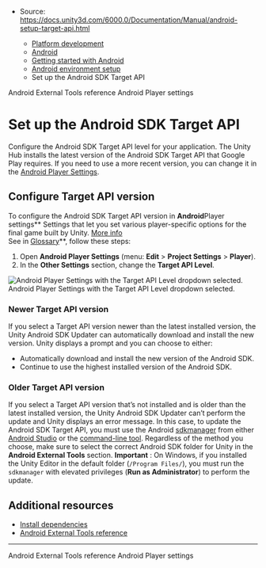 * Source: https://docs.unity3d.com/6000.0/Documentation/Manual/android-setup-target-api.html

  * [Platform development ](https://docs.unity3d.com/6000.0/Documentation/Manual/PlatformSpecific.html)
  * [Android](https://docs.unity3d.com/6000.0/Documentation/Manual/android.html)
  * [Getting started with Android](https://docs.unity3d.com/6000.0/Documentation/Manual/android-getting-started.html)
  * [Android environment setup](https://docs.unity3d.com/6000.0/Documentation/Manual/android-sdksetup.html)
  * Set up the Android SDK Target API


[](https://docs.unity3d.com/6000.0/Documentation/Manual/android-external-tools-reference.html)
Android External Tools reference
[](https://docs.unity3d.com/6000.0/Documentation/Manual/class-PlayerSettingsAndroid.html)
Android Player settings
# Set up the Android SDK Target API
Configure the Android SDK Target API level for your application.
The Unity Hub installs the latest version of the Android SDK Target API that Google Play requires. If you need to use a more recent version, you can change it in the [Android Player Settings](https://docs.unity3d.com/6000.0/Documentation/Manual/class-PlayerSettingsAndroid.html).
## Configure Target API version
To configure the Android SDK Target API version in **Android**Player settings** Settings that let you set various player-specific options for the final game built by Unity. [More info](https://docs.unity3d.com/6000.0/Documentation/Manual/class-PlayerSettings.html)  
See in [Glossary](https://docs.unity3d.com/6000.0/Documentation/Manual/Glossary.html#PlayerSettings)**, follow these steps: 
  1. Open **Android Player Settings** (menu: **Edit** > **Project Settings** > **Player**).
  2. In the **Other Settings** section, change the **Target API Level**.

![Android Player Settings with the Target API Level dropdown selected.](https://docs.unity3d.com/6000.0/Documentation/uploads/Main/android-sdk-target-api.png) Android Player Settings with the Target API Level dropdown selected.
### Newer Target API version
If you select a Target API version newer than the latest installed version, the Unity Android SDK Updater can automatically download and install the new version. Unity displays a prompt and you can choose to either:
  * Automatically download and install the new version of the Android SDK.
  * Continue to use the highest installed version of the Android SDK.


### Older Target API version
If you select a Target API version that’s not installed and is older than the latest installed version, the Unity Android SDK Updater can’t perform the update and Unity displays an error message.
In this case, to update the Android SDK Target API, you must use the Android [sdkmanager](https://developer.android.com/studio/command-line/sdkmanager) from either [Android Studio](https://developer.android.com/studio) or the [command-line tool](https://developer.android.com/studio/command-line/sdkmanager). Regardless of the method you choose, make sure to select the correct Android SDK folder for Unity in the **Android External Tools** section.
**Important** : On Windows, if you installed the Unity Editor in the default folder (`/Program Files/`), you must run the `sdkmanager` with elevated privileges (**Run as Administrator**) to perform the update.
## Additional resources
  * [Install dependencies](https://docs.unity3d.com/6000.0/Documentation/Manual/android-install-dependencies.html)
  * [Android External Tools reference](https://docs.unity3d.com/6000.0/Documentation/Manual/android-external-tools-reference.html)


* * *
[](https://docs.unity3d.com/6000.0/Documentation/Manual/android-external-tools-reference.html)
Android External Tools reference
[](https://docs.unity3d.com/6000.0/Documentation/Manual/class-PlayerSettingsAndroid.html)
Android Player settings
